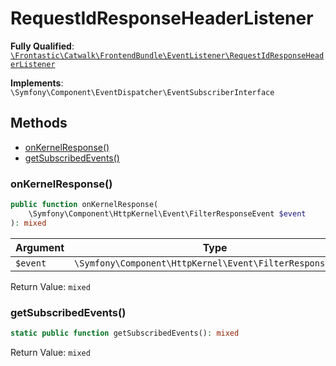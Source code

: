 #  RequestIdResponseHeaderListener

**Fully Qualified**: [`\Frontastic\Catwalk\FrontendBundle\EventListener\RequestIdResponseHeaderListener`](../../../../src/php/FrontendBundle/EventListener/RequestIdResponseHeaderListener.php)

**Implements**: `\Symfony\Component\EventDispatcher\EventSubscriberInterface`

## Methods

* [onKernelResponse()](#onkernelresponse)
* [getSubscribedEvents()](#getsubscribedevents)

### onKernelResponse()

```php
public function onKernelResponse(
    \Symfony\Component\HttpKernel\Event\FilterResponseEvent $event
): mixed
```

Argument|Type|Default|Description
--------|----|-------|-----------
`$event`|`\Symfony\Component\HttpKernel\Event\FilterResponseEvent`||

Return Value: `mixed`

### getSubscribedEvents()

```php
static public function getSubscribedEvents(): mixed
```

Return Value: `mixed`

